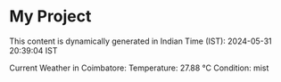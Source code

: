 # My Project

This content is dynamically generated in Indian Time (IST): 2024-05-31 20:39:04 IST


Current Weather in Coimbatore:
Temperature: 27.88 °C
Condition: mist
